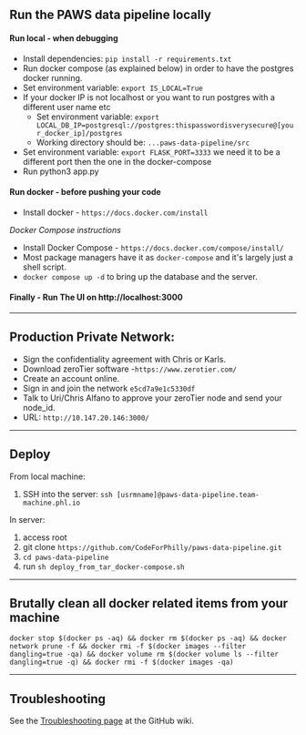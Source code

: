 Run the PAWS data pipeline locally
---------------------------------------
#### Run local - when debugging
- Install dependencies: `pip install -r requirements.txt`
- Run docker compose (as explained below) in order to have the postgres docker running.
- Set environment variable: `export IS_LOCAL=True`
- If your docker IP is not localhost or you want to run postgres with a different user name etc  
  - Set environment variable: `export LOCAL_DB_IP=postgresql://postgres:thispasswordisverysecure@[your_docker_ip]/postgres`
  - Working directory should be: `...paws-data-pipeline/src`
- Set environment variable: `export FLASK_PORT=3333` we need it to be a different port then the one in the docker-compose
- Run python3 app.py
#### Run docker - before pushing your code
- Install docker - `https://docs.docker.com/install`  

_Docker Compose instructions_  
- Install Docker Compose - `https://docs.docker.com/compose/install/`      
- Most package managers have it as `docker-compose` and it's largely just a shell script.    
- `docker compose up -d` to bring up the database and the server.

#### Finally - Run The UI on http://localhost:3000
   
---------------------------------------  
Production Private Network:
---------------------------------------    
- Sign the confidentiality agreement with Chris or Karls.  
- Download zeroTier software -`https://www.zerotier.com/`  
- Create an account online.  
- Sign in and join the network `e5cd7a9e1c5330df`  
- Talk to Uri/Chris Alfano to approve your zeroTier node and send your node_id. 
- URL: `http://10.147.20.146:3000/` 
---------------------------------------
Deploy
---------------------------------------
From local machine:
1. SSH into the server: `ssh [usrmname]@paws-data-pipeline.team-machine.phl.io` 

In server:
1. access root
2. git clone `https://github.com/CodeForPhilly/paws-data-pipeline.git`
3. `cd paws-data-pipeline`
2. run `sh deploy_from_tar_docker-compose.sh`

--------------------------
Brutally clean all docker related items from your machine
--------------------------
  `docker stop $(docker ps -aq) && docker rm $(docker ps -aq) && docker network prune -f && docker rmi -f $(docker images --filter dangling=true -qa) && docker volume rm $(docker volume ls --filter dangling=true -q) && docker rmi -f $(docker images -qa)`

--------------------------
Troubleshooting
---------------------------------------
See the [Troubleshooting page](https://github.com/CodeForPhilly/paws-data-pipeline/wiki/Troubleshooting) at the GitHub wiki.